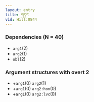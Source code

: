 ```yaml
---
layout: entry
title: གདའ་
vid: Hill:0844
---
```

### Dependencies (N = 40)
* `arg1`(2)
* `arg2`(1)
* `obl`(2)
### Argument structures with overt 2
* +`arg1`(0) `arg2`(1)
* +`arg1`(0) `arg2:hon`(0)
* +`arg1`(0) `arg2:lvc`(0)
